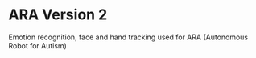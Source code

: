 # ARA Version 2
Emotion recognition, face and hand tracking used for ARA (Autonomous Robot for Autism)
